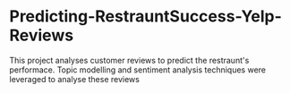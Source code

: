 # Predicting-RestrauntSuccess-Yelp-Reviews
This project analyses customer reviews to predict the restraunt's performace. Topic modelling and sentiment analysis techniques were leveraged to analyse these reviews
